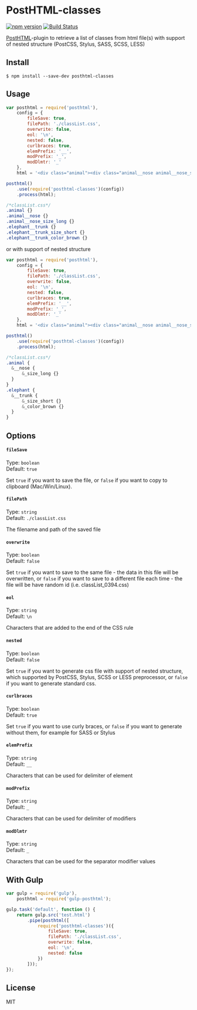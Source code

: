 # PostHTML-classes
[![npm version](https://badge.fury.io/js/posthtml-classes.svg)](http://badge.fury.io/js/posthtml-classes)
[![Build Status](https://travis-ci.org/rajdee/posthtml-classes.svg?branch=master)](https://travis-ci.org/rajdee/posthtml-classes?branch=master)

[PostHTML](https://github.com/posthtml/posthtml)-plugin to retrieve a list of classes from html file(s) with support of nested structure (PostCSS, Stylus, SASS, SCSS, LESS)

## Install

```
$ npm install --save-dev posthtml-classes
```


## Usage

```javascript
var posthtml = require('posthtml'),
    config = {
        fileSave: true,
        filePath: './classList.css',
        overwrite: false,
        eol: '\n',
        nested: false,
        curlbraces: true,
        elemPrefix: '__',
        modPrefix: '_',
        modDlmtr: '_'
    },
    html = '<div class="animal"><div class="animal__nose animal__nose_size_long elephant__trunk elephant__trunk_size_short elephant__trunk_color_brown">Nose</div></div>';

posthtml()
    .use(require('posthtml-classes')(config))
    .process(html);
```

```css
/*classList.css*/
.animal {}
.animal__nose {}
.animal__nose_size_long {}
.elephant__trunk {}
.elephant__trunk_size_short {}
.elephant__trunk_color_brown {}
```

or with support of nested structure

```javascript
var posthtml = require('posthtml'),
    config = {
        fileSave: true,
        filePath: './classList.css',
        overwrite: false,
        eol: '\n',
        nested: false,
        curlbraces: true,
        elemPrefix: '__',
        modPrefix: '_',
        modDlmtr: '_'
    },
    html = '<div class="animal"><div class="animal__nose animal__nose_size_long elephant__trunk elephant__trunk_size_short elephant__trunk_color_brown">Nose</div></div>';

posthtml()
    .use(require('posthtml-classes')(config))
    .process(html);
```

```css
/*classList.css*/
.animal {
  &__nose {
      &_size_long {}
  }
}
.elephant {
  &__trunk {
      &_size_short {}
      &_color_brown {}
  }
}
```


## Options

#### `fileSave`

Type: `boolean`  
Default: `true`

Set `true` if you want to save the file, or `false` if you want to copy to clipboard (Mac/Win/Linux).

#### `filePath`

Type: `string`  
Default: `./classList.css`

The filename and path of the saved file

#### `overwrite`

Type: `boolean`  
Default: `false`

Set `true` if you want to save to the same file - the data in this file will be overwritten, or `false` if you want to save to a different file each time - the file will be have random id (i.e. classList_0394.css)

#### `eol`

Type: `string`  
Default: `\n`

Characters that are added to the end of the CSS rule

#### `nested`

Type: `boolean`  
Default: `false`

Set `true` if you want to generate css file with support of nested structure, which supported by PostCSS, Stylus, SCSS or LESS preprocessor, or `false` if you want to generate standard css.

#### `curlbraces`

Type: `boolean`  
Default: `true`

Set `true` if you want to use curly braces, or `false` if you want to generate without them, for example for SASS or Stylus

#### `elemPrefix`

Type: `string`  
Default: `__`

Characters that can be used for delimiter of element

#### `modPrefix`

Type: `string`  
Default: `_`

Characters that can be used for delimiter of modifiers

#### `modDlmtr`

Type: `string`  
Default: `_`

Characters that can be used for the separator modifier values



## With Gulp

```javascript
var gulp = require('gulp'),
    posthtml = require('gulp-posthtml');

gulp.task('default', function () {
    return gulp.src('test.html')
        .pipe(posthtml([
            require('posthtml-classes')({
                fileSave: true,
                filePath: './classList.css',
                overwrite: false,
                eol: '\n',
                nested: false
            })
        ]));
});
```


## License

MIT
